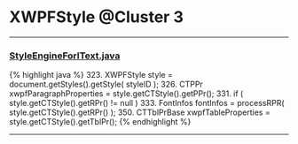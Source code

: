 # XWPFStyle @Cluster 3

***

### [StyleEngineForIText.java](https://searchcode.com/codesearch/view/12208690/)
{% highlight java %}
323. XWPFStyle style = document.getStyles().getStyle( styleID );
326. CTPPr xwpfParagraphProperties = style.getCTStyle().getPPr();
331.     if ( style.getCTStyle().getRPr() != null )
333.         FontInfos fontInfos = processRPR( style.getCTStyle().getRPr() );
350. CTTblPrBase xwpfTableProperties = style.getCTStyle().getTblPr();
{% endhighlight %}

***

